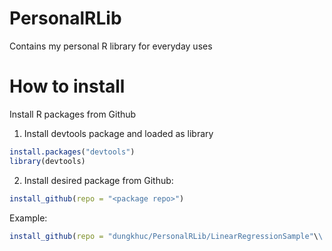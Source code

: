 # PersonalRLib
Contains my personal R library for everyday uses

# How to install
Install R packages from Github

1. Install devtools package and loaded as library

```R
install.packages("devtools")
library(devtools)
```

2. Install desired package from Github:

```R
install_github(repo = "<package repo>")
```
Example: 
```R
install_github(repo = "dungkhuc/PersonalRLib/LinearRegressionSample"\\
```
